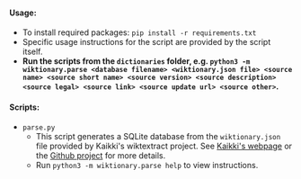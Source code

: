 #### Usage:
- To install required packages: `pip install -r requirements.txt`
- Specific usage instructions for the script are provided by the script itself.
- **Run the scripts from the `dictionaries` folder, e.g. `python3 -m wiktionary.parse <database filename> <wiktionary.json file> <source name> <source short name> <source version> <source description> <source legal> <source link> <source update url> <source other>`.**

#### Scripts:
- `parse.py`
  - This script generates a SQLite database from the `wiktionary.json` file provided by Kaikki's wiktextract project. See [Kaikki's webpage](https://kaikki.org/dictionary/Chinese/nonsenses.html) or the [Github project](https://github.com/tatuylonen/wiktextract) for more details.
  - Run `python3 -m wiktionary.parse help` to view instructions.
